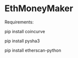 # EthMoneyMaker

Requirements:

pip install coincurve

pip install pysha3

pip install etherscan-python
